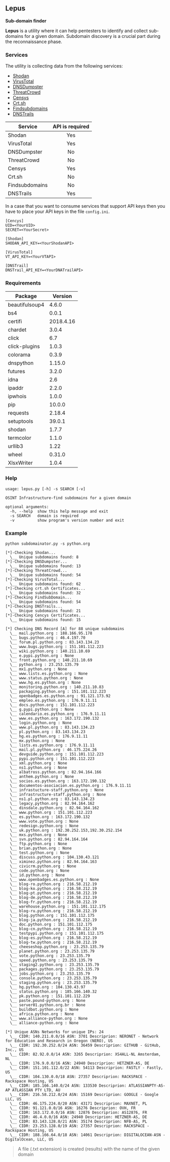## Lepus
**Sub-domain finder**

**Lepus** is a utility where it can help pentesters to identify and collect sub-domains for a given domain. Subdomain discovery is a crucial part during the reconnaissance phase. 

### Services

The utility is collecting data from the following services:

* [Shodan](https://www.shodan.io/) 
* [VirusTotal](https://www.virustotal.com/)
* [DNSDumpster](https://dnsdumpster.com/)
* [ThreatCrowd](https://www.threatcrowd.org/)
* [Censys](https://censys.io/)
* [Crt.sh](https://crt.sh/)
* [Findsubdomains](https://findsubdomains.com/)
* [DNSTrails](https://securitytrails.com/dns-trails)

|Service|API is required|
|---|:---:|
|Shodan|Yes|
|VirusTotal|Yes|
|DNSDumpster|No|
|ThreatCrowd|No|
|Censys|Yes|
|Crt.sh|No|
|Findsubdomains|No|
|DNSTrails|Yes|

In a case that you want to consume services that support API keys then you have to place your API keys in the file `config.ini`.

```
[Cencys]
UID=<YourUID>
SECRET=<YourSecret>

[Shodan]
SHODAN_API_KEY=<YourShodanAPI>

[VirusTotal]
VT_API_KEY=<YourVTAPI>

[DNSTrail]
DNSTrail_API_KEY=<YourDNATrailAPI>
```

### Requirements

|Package|Version|
|---|---|
|beautifulsoup4| 4.6.0
|bs4|            0.0.1
|certifi|        2018.4.16
|chardet|        3.0.4
|click|          6.7
|click-plugins|  1.0.3
|colorama|       0.3.9
|dnspython|      1.15.0
|futures|        3.2.0
|idna|           2.6
|ipaddr|         2.2.0
|ipwhois|        1.0.0
|pip|            10.0.0
|requests|       2.18.4
|setuptools|     39.0.1
|shodan|         1.7.7
|termcolor|      1.1.0
|urllib3|        1.22
|wheel|          0.31.0
|XlsxWriter|     1.0.4

### Help

```
usage: lepus.py [-h] -s SEARCH [-v]

OSINT Infrastructure-find subdomains for a given domain

optional arguments:
  -h, --help  show this help message and exit
  -s SEARCH   domain is required
  -v          show program's version number and exit
```

### Example

`python subdomainator.py -s python.org`

```
[*]-Checking Shodan...
  \__ Unique subdomains found: 8
[*]-Checking DNSDumpster...
  \__ Unique subdomains found: 13
[*]-Checking ThreatCrowd...
  \__ Unique subdomains found: 54
[*]-Checking VirusTotal...
  \__ Unique subdomains found: 62
[*]-Checking crt.sh Certificates...
  \__ Unique subdomains found: 32
[*]-Checking FindSubDomain...
  \__ Unique subdomains found: 54
[*]-Checking DNSTrails...
  \__ Unique subdomains found: 21
[*]-Checking Cencys Certificates...
  \__ Unique subdomains found: 15

[*] Checking DNS Record [A] for 88 unique subdomains
  \__ mail.python.org : 188.166.95.178
  \__ bugs.python.org : 46.4.197.70
  \__ forum.pl.python.org : 83.143.134.23
  \__ www.bugs.python.org : 151.101.112.223
  \__ wiki.python.org : 140.211.10.69
  \__ e.pypi.python.org : None
  \__ front.python.org : 140.211.10.69
  \__ python.org : 23.253.135.79
  \__ mx1.python.org : None
  \__ www.lists.es.python.org : None
  \__ www.status.python.org : None
  \__ www.hg.es.python.org : None
  \__ monitoring.python.org : 140.211.10.83
  \__ packaging.python.org : 151.101.112.223
  \__ openbadges.es.python.org : 91.121.173.92
  \__ empleo.es.python.org : 176.9.11.11
  \__ docs.python.org : 151.101.112.223
  \__ g.pypi.python.org : None
  \__ calendario.es.python.org : 176.9.11.11
  \__ www.es.python.org : 163.172.190.132
  \__ login.python.org : None
  \__ www.pl.python.org : 83.143.134.23
  \__ pl.python.org : 83.143.134.23
  \__ hg.es.python.org : 176.9.11.11
  \__ mx.python.org : None
  \__ lists.es.python.org : 176.9.11.11
  \__ mail.pl.python.org : 46.175.224.26
  \__ devguide.python.org : 151.101.112.223
  \__ pypi.python.org : 151.101.112.223
  \__ xml.python.org : None
  \__ ns1.python.org : None
  \__ albatross.python.org : 82.94.164.166
  \__ anthem.python.org : None
  \__ socios.es.python.org : 163.172.190.132
  \__ documentos-asociacion.es.python.org : 176.9.11.11
  \__ infrastucture-staff.python.org : None
  \__ infrastructure-staff.python.org : None
  \__ ns1.pl.python.org : 83.143.134.23
  \__ legacy.python.org : 82.94.164.162
  \__ dinsdale.python.org : 82.94.164.162
  \__ www.python.org : 151.101.112.223
  \__ es.python.org : 163.172.190.132
  \__ www.vote.python.org : None
  \__ redesign.python.org : None
  \__ uk.python.org : 192.30.252.153,192.30.252.154
  \__ mxs.python.org : None
  \__ svn.python.org : 82.94.164.164
  \__ ftp.python.org : None
  \__ brian.python.org : None
  \__ test.python.org : None
  \__ discuss.python.org : 104.130.43.121
  \__ ximinez.python.org : 82.94.164.163
  \__ civicrm.python.org : None
  \__ code.python.org : None
  \__ id.python.org : None
  \__ www.openbadges.es.python.org : None
  \__ blog-ro.python.org : 216.58.212.19
  \__ blog-ko.python.org : 216.58.212.19
  \__ blog-pt.python.org : 216.58.212.19
  \__ blog-de.python.org : 216.58.212.19
  \__ blog-fr.python.org : 216.58.212.19
  \__ warehouse.python.org : 151.101.112.175
  \__ blog-ru.python.org : 216.58.212.19
  \__ blog.python.org : 151.101.112.175
  \__ blog-ja.python.org : 216.58.212.19
  \__ doc.python.org : 151.101.112.175
  \__ blog-cn.python.org : 216.58.212.19
  \__ testpypi.python.org : 151.101.112.175
  \__ blog-es.python.org : 216.58.212.19
  \__ blog-tw.python.org : 216.58.212.19
  \__ cheeseshop.python.org : 23.253.135.79
  \__ planet.python.org : 23.253.135.79
  \__ vote.python.org : 23.253.135.79
  \__ speed.python.org : 23.253.135.79
  \__ staging2.python.org : 23.253.135.79
  \__ packages.python.org : 23.253.135.79
  \__ jobs.python.org : 23.253.135.79
  \__ console.python.org : 23.253.135.79
  \__ staging.python.org : 23.253.135.79
  \__ hg.python.org : 104.130.43.97
  \__ status.python.org : 185.166.140.32
  \__ pk.python.org : 151.101.112.229
  \__ paste.pound-python.org : None
  \__ server01.python.org.br : None
  \__ buildbot.python.org : None
  \__ africa.python.org : None
  \__ www.alliance-python.org : None
  \__ alliance-python.org : None

[*] Unique ASNs Networks for unique IPs: 24
  \__ CIDR: 140.211.0.0/16 ASN: 3701 Descriprion: NERONET - Network for Education and Research in Oregon (NERO), US
  \__ CIDR: 192.30.252.0/24 ASN: 36459 Descriprion: GITHUB - GitHub, Inc., US
  \__ CIDR: 82.92.0.0/14 ASN: 3265 Descriprion: XS4ALL-NL Amsterdam, NL
  \__ CIDR: 176.9.0.0/16 ASN: 24940 Descriprion: HETZNER-AS, DE
  \__ CIDR: 151.101.112.0/22 ASN: 54113 Descriprion: FASTLY - Fastly, US
  \__ CIDR: 104.130.0.0/18 ASN: 27357 Descriprion: RACKSPACE - Rackspace Hosting, US
  \__ CIDR: 185.166.140.0/24 ASN: 133530 Descriprion: ATLASSIANPTY-AS-AP ATLASSIAN PTY LTD, AU
  \__ CIDR: 216.58.212.0/24 ASN: 15169 Descriprion: GOOGLE - Google LLC, US
  \__ CIDR: 46.175.224.0/20 ASN: 43171 Descriprion: MAXNET, PL
  \__ CIDR: 91.121.0.0/16 ASN: 16276 Descriprion: OVH, FR
  \__ CIDR: 163.172.0.0/16 ASN: 12876 Descriprion: AS12876, FR
  \__ CIDR: 46.4.0.0/16 ASN: 24940 Descriprion: HETZNER-AS, DE
  \__ CIDR: 83.143.128.0/21 ASN: 35174 Descriprion: NFB-AS, PL
  \__ CIDR: 23.253.128.0/19 ASN: 27357 Descriprion: RACKSPACE - Rackspace Hosting, US
  \__ CIDR: 188.166.64.0/18 ASN: 14061 Descriprion: DIGITALOCEAN-ASN - DigitalOcean, LLC, US
```

> A file (.txt extension) is created (results) with the name of the given domain